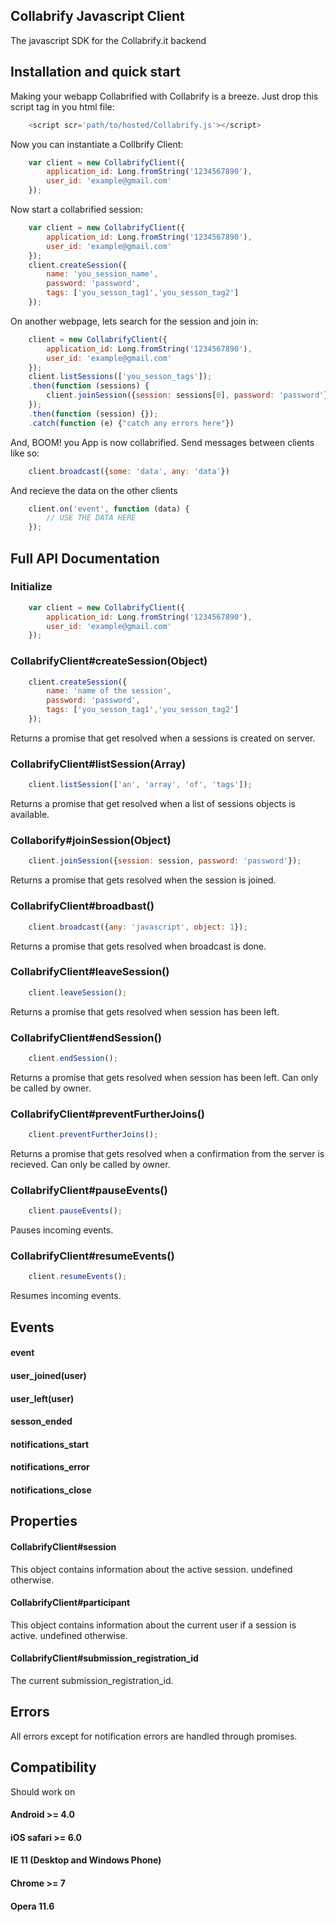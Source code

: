 ## Collabrify Javascript Client

The javascript SDK for the Collabrify.it backend

## Installation and quick start

Making your webapp Collabrified with Collabrify is a breeze.
Just drop this script tag in you html file:
```javascript
	<script scr='path/to/hosted/Collabrify.js'></script>
```
Now you can instantiate a Collbrify Client:
```javascript
	var client = new CollabrifyClient({
		application_id: Long.fromString('1234567890'),
		user_id: 'example@gmail.com'
	});
```
Now start a collabrified session:
```javascript
	var client = new CollabrifyClient({
		application_id: Long.fromString('1234567890'),
		user_id: 'example@gmail.com'
	});
	client.createSession({
		name: 'you_session_name',
		password: 'password',
		tags: ['you_sesson_tag1','you_sesson_tag2']
	});
```
On another webpage, lets search for the session and join in:
```javascript
	client = new CollabrifyClient({
		application_id: Long.fromString('1234567890'),
		user_id: 'example@gmail.com'
	});
	client.listSessions(['you_sesson_tags']);
	.then(function (sessions) {
		client.joinSession({session: sessions[0], password: 'password'});
	});
	.then(function (session) {});
	.catch(function (e) {"catch any errors here"})
```
And, BOOM! you App is now collabrified. Send messages between clients like so:
```javascript
	client.broadcast({some: 'data', any: 'data'})
```
And recieve the data on the other clients
```javascript
	client.on('event', function (data) {
		// USE THE DATA HERE
	});
```

## Full API Documentation

### Initialize

```javascript
	var client = new CollabrifyClient({
		application_id: Long.fromString('1234567890'),
		user_id: 'example@gmail.com'
	});
```

### CollabrifyClient#createSession(Object)
```javascript
	client.createSession({
		name: 'name of the session',
		password: 'password',
		tags: ['you_sesson_tag1','you_sesson_tag2']
	});
```
Returns a promise that get resolved when a sessions is created on server.

### CollabrifyClient#listSession(Array)
```javascript
	client.listSession(['an', 'array', 'of', 'tags']);
```
Returns a promise that get resolved when a list of sessions objects is available.

### Collaborify#joinSession(Object)
```javascript
	client.joinSession({session: session, password: 'password'});
```
Returns a promise that gets resolved when the session is joined.

### CollabrifyClient#broadbast()
```javascript
	client.broadcast({any: 'javascript', object: 1});
```
Returns a promise that gets resolved when broadcast is done.

### CollabrifyClient#leaveSession()
```javascript
	client.leaveSession();
```
Returns a promise that gets resolved when session has been left.

### CollabrifyClient#endSession()
```javascript
	client.endSession();
```
Returns a promise that gets resolved when session has been left. Can only be called by owner.

### CollabrifyClient#preventFurtherJoins()
```javascript
	client.preventFurtherJoins();
```
Returns a promise that gets resolved when a confirmation from the server is recieved. Can only be called by owner.

### CollabrifyClient#pauseEvents()
```javascript
	client.pauseEvents();
```
Pauses incoming events.

### CollabrifyClient#resumeEvents()
```javascript
	client.resumeEvents();
```
Resumes incoming events.

## Events

#### event
#### user_joined(user)
#### user_left(user)
#### sesson_ended
#### notifications_start
#### notifications_error
#### notifications_close

## Properties

#### CollabrifyClient#session
This object contains information about the active session. undefined otherwise.

#### CollabrifyClient#participant
This object contains information about the current user if a session is active. undefined otherwise.

#### CollabrifyClient#submission_registration_id
The current submission_registration_id.

## Errors
All errors except for notification errors are handled through promises.

## Compatibility

Should work on
#### Android >= 4.0
#### iOS safari >= 6.0
#### IE 11 (Desktop and Windows Phone)
#### Chrome >= 7
#### Opera 11.6